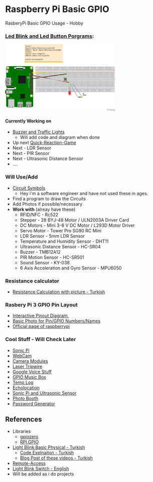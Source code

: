 # Raspberry Pi Basic GPIO
 RasberyPi Basic GPIO Usage - Hobby

### [Led Blink and Led Button Porgrams](/Led-Program):
<img src="https://github.com/omerwwazap/Raspberry-Pi-Basic-GPIO/blob/master/Led-Program/Led-Switch_bb.png" alt="Led-Switch Diagram" width="350"/>

#### Currently Working on
- [Buzzer and Traffic Lights](https://projects.raspberrypi.org/en/projects/physical-computing)
  - Will add code and diagram when done
- Up next [Quick-Reaction-Game](https://projects.raspberrypi.org/en/projects/python-quick-reaction-game)
- Next - LDR Sensor
- Next - PIR Sensor
- Next - Ultrasonic Distance Sensor 
- ....

### Will Use/Add
- [Circuit Symbols](https://www.electronicshub.org/symbols/)
  - Hey i'm a software engineer and have not used these in ages.
- Find a program to draw the Circuits
- Add Photos if possible/necessary
- **Work with** (alreay have these)
  - RFID/NFC - Rc522
  - Stepper - 28 BYJ-48 Motor / ULN2003A Driver Card
  - DC Motors -  Mini 3-6 V DC Motor / L293D Motor Driver
  - Servo Motor - Tower Pro SG90 RC Mini
  - LDR Sensor - 5mm LDR Sensor
  - Temperature and Humidity Sensor - DHT11
  - Ultrasonic Distance Sensor - HC-SR04
  - Buzzer - TMB12A12
  - PIR Motion Sensor - HC-SR501
  - Sound Sensor - KY-038
  - 6 Axis Acceleration and Gyro Sensor - MPU6050

### Resistance calculator 
- [Resistance Calculation with picture - Turkish](http://ekinoks.cu.edu.tr/direnc/)

### Rasbery Pi 3 GPIO Pin Layout
- [Interactive Pinout Diagram.](https://pinout.xyz/#)
- [Basic Photo for Pin/GPIO Numbers/Names](https://maker.robotistan.com/wp-content/uploads/2015/09/GPIO_Pi2.jpg)
- [Official page of raspberrypi](https://www.raspberrypi.org/documentation/usage/gpio/)

### Cool Stuff - Will Check Later
 - [Sonic Pi](https://projects.raspberrypi.org/en/projects/getting-started-with-sonic-pi)
 - [WebCam](https://www.raspberrypi.org/documentation/usage/webcams/README.md)
 - [Camera Modules](https://www.raspberrypi.org/documentation/usage/camera/README.md)
 - [Laser Tripwire](https://projects.raspberrypi.org/en/projects/laser-tripwire)
 - [Google Voice Stuff](https://projects.raspberrypi.org/en/projects/google-voice-aiy)
 - [GPIO Music Box](https://projects.raspberrypi.org/en/projects/gpio-music-box)
 - [Temp Log](https://projects.raspberrypi.org/en/projects/temperature-log)
 - [Echolocation ](https://projects.raspberrypi.org/en/projects/see-like-a-bat)
 - [Sonic Pi and Ultrasonic Sensor](https://projects.raspberrypi.org/en/projects/ultrasonic-theremin)
 - [Photo Booth](https://projects.raspberrypi.org/en/projects/the-all-seeing-pi)
 - [Password Generator](https://projects.raspberrypi.org/en/projects/password-generator)

## References
- Libraries
  - [gpiozero](https://gpiozero.readthedocs.io/en/stable/)
  - [RPI.GPIO](https://www.raspberrypi.org/documentation/usage/gpio/python/README.md)
- [Light Blink Basic Physical - Turkish ](https://www.youtube.com/watch?v=IX-0KgDSU7M&list=PLDRcccSktQd6zXC4_ri_xxMsdgrH5MCPS&index=6)
  - [Code Explnaiton - Turkish ](https://www.youtube.com/watch?v=mrqEWLwpShM)
  - [Blog Post of these videos - Turkish ](https://maker.robotistan.com/raspberry-pi-dersleri-4-gpio-ile-led-kontrolu/)
- [Remote-Access](https://www.raspberrypi.org/documentation/remote-access/)
- [Light Blink Switch - English ](https://www.youtube.com/watch?v=U6N5pRDOrg4)
- Will be added as  i do projects
